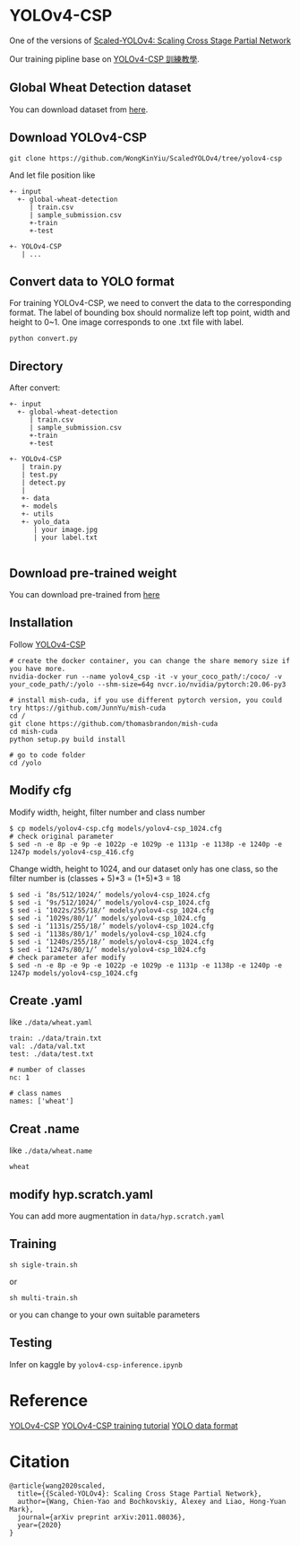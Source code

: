 # YOLOv4-CSP

One of the versions of [Scaled-YOLOv4: Scaling Cross Stage Partial Network](https://arxiv.org/abs/2011.08036)

Our training pipline base on [YOLOv4-CSP 訓練教學](https://medium.com/ching-i/scaledyolov4-yolov4-csp-%E8%A8%93%E7%B7%B4%E6%95%99%E5%AD%B8-ee091598e503).

## Global Wheat Detection dataset
You can download dataset from [here](https://www.kaggle.com/c/global-wheat-detection/data).


## Download YOLOv4-CSP

```
git clone https://github.com/WongKinYiu/ScaledYOLOv4/tree/yolov4-csp
```

And let file position like 
```
+- input
  +- global-wheat-detection
     | train.csv
     | sample_submission.csv
     +-train
     +-test
  
+- YOLOv4-CSP
   | ...
```

## Convert data to YOLO format
For training YOLOv4-CSP, we need to convert the data to the corresponding format.
The label of bounding box should normalize left top point, width and height to 0~1.
One image corresponds to one .txt file with label.
```
python convert.py
```
## Directory

After convert:
```
+- input
  +- global-wheat-detection
     | train.csv
     | sample_submission.csv
     +-train
     +-test
  
+- YOLOv4-CSP
   | train.py
   | test.py
   | detect.py
   | 
   +- data
   +- models
   +- utils 
   +- yolo_data
      | your image.jpg
      | your label.txt
        
```

## Download pre-trained weight
You can download pre-trained from [here](https://drive.google.com/file/d/1NQwz47cW0NUgy7L3_xOKaNEfLoQuq3EL/view)

## Installation

Follow [YOLOv4-CSP](https://github.com/WongKinYiu/ScaledYOLOv4/tree/yolov4-csp)
```
# create the docker container, you can change the share memory size if you have more.
nvidia-docker run --name yolov4_csp -it -v your_coco_path/:/coco/ -v your_code_path/:/yolo --shm-size=64g nvcr.io/nvidia/pytorch:20.06-py3

# install mish-cuda, if you use different pytorch version, you could try https://github.com/JunnYu/mish-cuda
cd /
git clone https://github.com/thomasbrandon/mish-cuda
cd mish-cuda
python setup.py build install

# go to code folder
cd /yolo
```

## Modify cfg

Modify width, height, filter number and class number
```
$ cp models/yolov4-csp.cfg models/yolov4-csp_1024.cfg
# check original parameter
$ sed -n -e 8p -e 9p -e 1022p -e 1029p -e 1131p -e 1138p -e 1240p -e 1247p models/yolov4-csp_416.cfg
```

Change width, height to 1024, and our dataset only has one class, so the filter number is (classes + 5)*3 = (1+5)*3 = 18

```
$ sed -i ‘8s/512/1024/’ models/yolov4-csp_1024.cfg
$ sed -i ‘9s/512/1024/’ models/yolov4-csp_1024.cfg
$ sed -i ‘1022s/255/18/’ models/yolov4-csp_1024.cfg
$ sed -i ‘1029s/80/1/’ models/yolov4-csp_1024.cfg
$ sed -i ‘1131s/255/18/’ models/yolov4-csp_1024.cfg
$ sed -i ‘1138s/80/1/’ models/yolov4-csp_1024.cfg
$ sed -i ‘1240s/255/18/’ models/yolov4-csp_1024.cfg
$ sed -i ‘1247s/80/1/’ models/yolov4-csp_1024.cfg
# check parameter afer modify
$ sed -n -e 8p -e 9p -e 1022p -e 1029p -e 1131p -e 1138p -e 1240p -e 1247p models/yolov4-csp_1024.cfg

```

## Create .yaml
like `./data/wheat.yaml`

```
train: ./data/train.txt  
val: ./data/val.txt  
test: ./data/test.txt  

# number of classes
nc: 1

# class names
names: ['wheat']

```

## Creat .name
like `./data/wheat.name`
```
wheat
```
## modify hyp.scratch.yaml

You can add more augmentation in `data/hyp.scratch.yaml`

## Training

```
sh sigle-train.sh
```
or 
```
sh multi-train.sh
```
or you can change to your own suitable parameters

## Testing 

Infer on kaggle by `yolov4-csp-inference.ipynb`
# Reference

[YOLOv4-CSP](https://github.com/WongKinYiu/ScaledYOLOv4/tree/yolov4-csp)
[YOLOv4-CSP training tutorial](https://medium.com/ching-i/scaledyolov4-yolov4-csp-%E8%A8%93%E7%B7%B4%E6%95%99%E5%AD%B8-ee091598e503)
[YOLO data format](https://medium.com/ching-i/%E5%A6%82%E4%BD%95%E8%BD%89%E6%8F%9B%E7%82%BAyolo-txt%E6%A0%BC%E5%BC%8F-f1d193736e5c)

# Citation
```
@article{wang2020scaled,
  title={{Scaled-YOLOv4}: Scaling Cross Stage Partial Network},
  author={Wang, Chien-Yao and Bochkovskiy, Alexey and Liao, Hong-Yuan Mark},
  journal={arXiv preprint arXiv:2011.08036},
  year={2020}
}
```